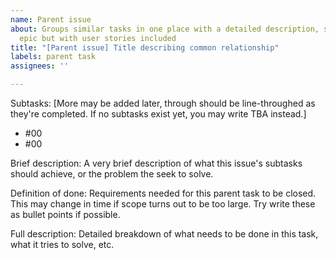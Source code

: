 ```yaml
---
name: Parent issue
about: Groups similar tasks in one place with a detailed description, similar to an
  epic but with user stories included
title: "[Parent issue] Title describing common relationship"
labels: parent task
assignees: ''

---
```


Subtasks:
[More may be added later, through should be line-throughed as they're completed. If no subtasks exist yet, you may write TBA instead.]
* #00
* #00

Brief description:
A very brief description of what this issue's subtasks should achieve, or the problem the seek to solve.

Definition of done:
Requirements needed for this parent task to be closed. This may change in time if scope turns out to be too large. Try write these as bullet points if possible.

Full description:
Detailed breakdown of what needs to be done in this task, what it tries to solve, etc.
